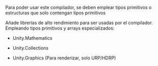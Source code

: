 Para poder usar este compilador, se deben emplear tipos primitivos o estructuras que solo contengan tipos primitivos

Añade librerías de alto rendimiento para ser usadas por el compilador. Empleando tipos primitivos y arrays especializados:

- Unity.Mathematics
    
- Unity.Collections
    
- Unity.Graphics (Para renderizar, solo URP/HDRP)
